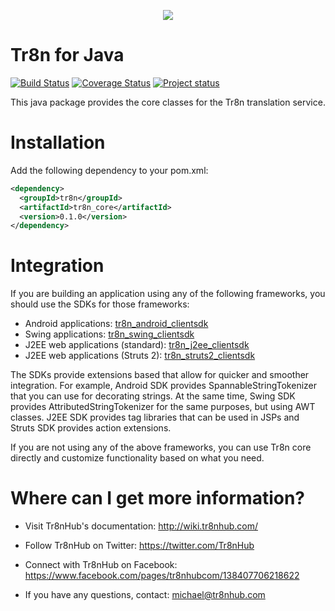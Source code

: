 <p align="center">
  <img src="https://raw.github.com/tr8n/tr8n/master/doc/screenshots/tr8nlogo.png">
</p>

Tr8n for Java
===

[![Build Status](https://travis-ci.org/tr8n/tr8n_java_core.png?branch=master)](https://travis-ci.org/tr8n/tr8n_java_core)
[![Coverage Status](https://coveralls.io/repos/tr8n/tr8n_java_core/badge.png?branch=master)](https://coveralls.io/r/tr8n/tr8n_java_core?branch=master)
[![Project status](http://stillmaintained.com/tr8n/tr8n_java_core.png)](http://stillmaintained.com/tr8n/tr8n_java_core.png)

This java package provides the core classes for the Tr8n translation service.

Installation
==================

Add the following dependency to your pom.xml:

```xml
<dependency>
  <groupId>tr8n</groupId>
  <artifactId>tr8n_core</artifactId>
  <version>0.1.0</version>
</dependency>
```


Integration
==================

If you are building an application using any of the following frameworks, you should use the SDKs for those frameworks:

* Android applications: [tr8n_android_clientsdk](https://github.com/tr8n/tr8n_android_clientsdk)
* Swing applications: [tr8n_swing_clientsdk](https://github.com/tr8n/tr8n_swing_clientsdk)
* J2EE web applications (standard): [tr8n_j2ee_clientsdk](https://github.com/tr8n/tr8n_j2ee_clientsdk)
* J2EE web applications (Struts 2): [tr8n_struts2_clientsdk](https://github.com/tr8n/tr8n_struts2_clientsdk)

The SDKs provide extensions based that allow for quicker and smoother integration. For example, Android SDK provides SpannableStringTokenizer that you can use for decorating strings.
At the same time, Swing SDK provides AttributedStringTokenizer for the same purposes, but using AWT classes. J2EE SDK provides tag libraries that can be used in JSPs and Struts SDK provides action extensions. 

If you are not using any of the above frameworks, you can use Tr8n core directly and customize functionality based on what you need.


Where can I get more information?
==================

* Visit Tr8nHub's documentation: http://wiki.tr8nhub.com/

* Follow Tr8nHub on Twitter: https://twitter.com/Tr8nHub

* Connect with Tr8nHub on Facebook: https://www.facebook.com/pages/tr8nhubcom/138407706218622

* If you have any questions, contact: michael@tr8nhub.com


